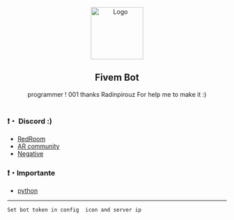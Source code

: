 <div align="center">
  <a href="https://github.com/kasra-kh">
    <img src="https://cdn.discordapp.com/emojis/897728221813047327.webp?size=96&quality=lossless" alt="Logo" width="120" height="120">
  </a>
  
  <h2 align="center">Fivem Bot</h3>

  <p align="center">
     programmer ! 001 thanks Radinpirouz For help me to make it :)
    <br />
    <br />
  </p>
</div>

### ❗・ Discord :)
* [RedRoom](https://discord.gg/2PgJQzsrqD)
* [AR community](https://discord.gg/SukHRHuFB4)
* [Negative](https://discord.gg/9X3DXTtB)


### ❗・Importante
* [python](https://python.org)
---------------------------------------

```
Set bot token in config  icon and server ip
```
